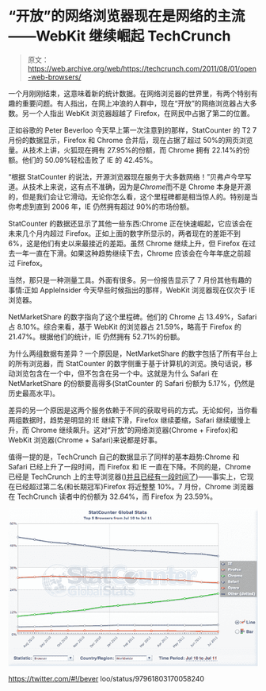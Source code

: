 # “开放”的网络浏览器现在是网络的主流——WebKit 继续崛起 TechCrunch

> 原文：<https://web.archive.org/web/https://techcrunch.com/2011/08/01/open-web-browsers/>

一个月刚刚结束，这意味着新的统计数据。在网络浏览器的世界里，有两个特别有趣的重要问题。有人指出，在网上冲浪的人群中，现在“开放”的网络浏览器占大多数。另一个人指出 WebKit 浏览器超越了 Firefox，在网民中占据了第二的位置。

正如谷歌的 Peter Beverloo 今天早上第一次注意到的那样，StatCounter 的 T2 7 月份的数据显示，Firefox 和 Chrome 合并后，现在占据了超过 50%的网页浏览量。从技术上讲，火狐现在拥有 27.95%的份额，而 Chrome 拥有 22.14%的份额。他们的 50.09%轻松击败了 IE 的 42.45%。

“根据 StatCounter 的说法，开源浏览器现在服务于大多数网络！”贝弗卢今早写道。从技术上来说，这有点不准确，因为是*Chrome*而不是 Chrome 本身是开源的，但是我们会让它滑动。无论你怎么看，这个里程碑都是相当惊人的。特别是当你考虑到直到 2006 年，IE 仍然拥有超过 90%的市场份额。

StatCounter 的数据还显示了其他一些东西:Chrome 正在快速崛起，它应该会在未来几个月内超过 Firefox。正如上面的数字所显示的，两者现在的差距不到 6%，这是他们有史以来最接近的差距。虽然 Chrome 继续上升，但 Firefox 在过去一年一直在下滑。如果这种趋势继续下去，Chrome 应该会在今年年底之前超过 Firefox。

当然，那只是一种测量工具。外面有很多。另一份报告显示了 7 月份其他有趣的事情:正如 AppleInsider 今天早些时候指出的那样，WebKit 浏览器现在仅次于 IE 浏览器。

NetMarketShare 的数字指向了这个里程碑。他们的 Chrome 占 13.49%，Safari 占 8.10%。综合来看，基于 WebKit 的浏览器占 21.59%，略高于 Firefox 的 21.47%。根据他们的统计，IE 仍然拥有 52.71%的份额。

为什么两组数据有差异？一个原因是，NetMarketShare 的数字包括了所有平台上的所有浏览器，而 StatCounter 的数字侧重于基于计算机的浏览。换句话说，移动浏览包含在一个中，但不包含在另一个中。这就是为什么 Safari 在 NetMarketShare 的份额要高得多(StatCounter 的 Safari 份额为 5.17%，仍然是历史最高水平)。

差异的另一个原因是这两个服务依赖于不同的获取号码的方式。无论如何，当你看两组数据时，趋势是明显的:IE 继续下滑，Firefox 继续萎缩，Safari 继续缓慢上升，而 Chrome 继续飙升。这对“开放”的网络浏览器(Chrome + Firefox)和 WebKit 浏览器(Chrome + Safari)来说都是好事。

值得一提的是，TechCrunch 自己的数据显示了同样的基本趋势:Chrome 和 Safari 已经上升了一段时间，而 Firefox 和 IE 一直在下降。不同的是，Chrome 已经是 TechCrunch 上的主导浏览器([)并且已经有一段时间了](https://web.archive.org/web/20230201032559/https://techcrunch.com/2010/11/30/top-browsers/))——事实上，它现在已经超过第二名(和长期冠军)Firefox 将近整整 10%。7 月份，Chrome 浏览器在 TechCrunch 读者中的份额为 32.64%，而 Firefox 为 23.59%。

![](img/6aadaaaa584e794874d6214b3ce7b8c2.png "Screen Shot 2011-08-01 at 6.30.33 PM")

https://twitter.com/#!/bever loo/status/97961803170058240